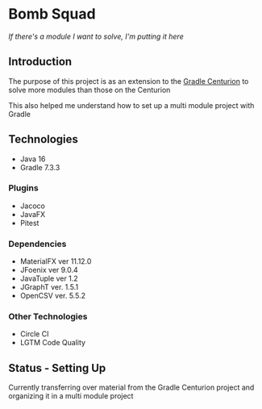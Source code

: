 # Bomb Squad
*If there's a module I want to solve, I'm putting it here*
## Introduction
The purpose of this project is as an extension to the [Gradle Centurion](https://github.com/Ultraviolet-Ninja/GradleCenturion) to solve more modules than those on the Centurion

This also helped me understand how to set up a multi module project with Gradle

## Technologies
- Java 16
- Gradle 7.3.3

### Plugins
- Jacoco
- JavaFX
- Pitest
### Dependencies
- MaterialFX ver 11.12.0
- JFoenix ver 9.0.4
- JavaTuple ver 1.2
- JGraphT ver. 1.5.1
- OpenCSV ver. 5.5.2
### Other Technologies
- Circle CI
- LGTM Code Quality

## Status - Setting Up
Currently transferring over material from the Gradle Centurion project and organizing it in a multi module project
